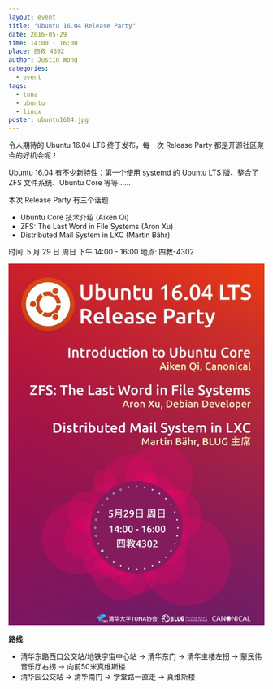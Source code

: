 ```yaml
---
layout: event
title: "Ubuntu 16.04 Release Party"
date: 2016-05-29
time: 14:00 - 16:00
place: 四教 4302
author: Justin Wong
categories:
  - event
tags:
  - tuna
  - ubuntu
  - linux
poster: ubuntu1604.jpg
---
```


令人期待的 Ubuntu 16.04 LTS 终于发布，每一次 Release Party 都是开源社区聚会的好机会呢！


Ubuntu 16.04 有不少新特性：第一个使用 systemd 的 Ubuntu LTS 版、整合了 ZFS 文件系统、Ubuntu Core 等等……

本次 Release Party 有三个话题

- Ubuntu Core 技术介绍 (Aiken Qi)
- ZFS: The Last Word in File Systems (Aron Xu)
- Distributed Mail System in LXC (Martin Bähr)

时间: 5 月 29 日 周日 下午 14:00 - 16:00
地点: 四教-4302

![](/assets/img/events/ubuntu1604.jpg)

**路线**:

- 清华东路西口公交站/地铁宇宙中心站 -> 清华东门 -> 清华主楼左拐 -> 蒙民伟音乐厅右拐 -> 向前50米真维斯楼
- 清华园公交站 -> 清华南门 -> 学堂路一直走 -> 真维斯楼
